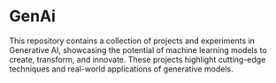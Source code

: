 # GenAi
This repository contains a collection of projects and experiments in Generative AI, showcasing the potential of machine learning models to create, transform, and innovate. These projects highlight cutting-edge techniques and real-world applications of generative models.
